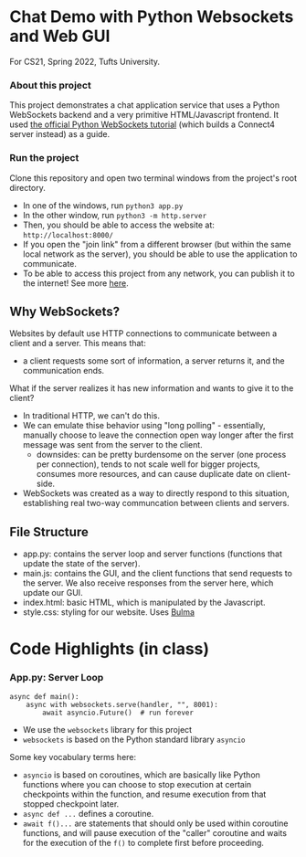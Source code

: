 # Chat Demo with Python Websockets and Web GUI

For CS21, Spring 2022, Tufts University.

### About this project

This project demonstrates a chat application service that uses a Python WebSockets backend and a very primitive HTML/Javascript frontend. It used [the official Python WebSockets tutorial](https://websockets.readthedocs.io/en/stable/intro/tutorial1.html) (which builds a Connect4 server instead) as a guide. 

### Run the project

Clone this repository and open two terminal windows from the project's root directory. 
- In one of the windows, run `python3 app.py`
- In the other window, run `python3 -m http.server`
- Then, you should be able to access the website at: `http://localhost:8000/`
- If you open the "join link" from a different browser (but within the same local network as the server), you should be able to use the application to communicate. 
- To be able to access this project from any network, you can publish it to the internet! See more [here](https://websockets.readthedocs.io/en/stable/intro/tutorial3.html). 

## Why WebSockets?

Websites by default use HTTP connections to communicate between a client and a server. This means that:
- a client requests some sort of information, a server returns it, and the communication ends.

What if the server realizes it has new information and wants to give it to the client?
- In traditional HTTP, we can't do this. 
- We can emulate thise behavior using "long polling" - essentially, manually choose to leave the connection open way longer after the first message was sent from the server to the client.
  - downsides: can be pretty burdensome on the server (one process per connection), tends to not scale well for bigger projects, consumes more resources, and can cause duplicate date on client-side.
- WebSockets was created as a way to directly respond to this situation, establishing real two-way communcation between clients and servers.

## File Structure
- app.py: contains the server loop and server functions (functions that update the state of the server).
- main.js: contains the GUI, and the client functions that send requests to the server. We also receive responses from the server here, which update our GUI.
- index.html: basic HTML, which is manipulated by the Javascript. 
- style.css: styling for our website. Uses [Bulma](https://bulma.io/)

# Code Highlights (in class)

### App.py: Server Loop
```
async def main():
    async with websockets.serve(handler, "", 8001):
        await asyncio.Future()  # run forever
```
- We use the `websockets` library for this project
- `websockets` is based on the Python standard library `asyncio` 

Some key vocabulary terms here:
- `asyncio` is based on coroutines, which are basically like Python functions where you can choose to stop execution at certain checkpoints within the function, and resume execution from that stopped checkpoint later. 
- `async def ...` defines a coroutine.
- `await f()...` are statements that should only be used within coroutine functions, and will pause execution of the "caller" coroutine and waits for the execution of the `f()` to complete first before proceeding.


